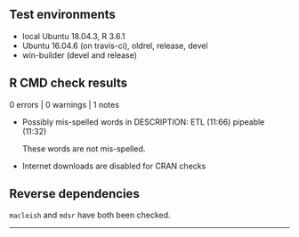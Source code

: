 ## Test environments

* local Ubuntu 18.04.3, R 3.6.1
* Ubuntu 16.04.6 (on travis-ci), oldrel, release, devel
* win-builder (devel and release)

## R CMD check results

0 errors | 0 warnings | 1 notes

* Possibly mis-spelled words in DESCRIPTION:
  ETL (11:66)
  pipeable (11:32)

  These words are not mis-spelled.

* Internet downloads are disabled for CRAN checks


## Reverse dependencies

`macleish` and `mdsr` have both been checked.

---

